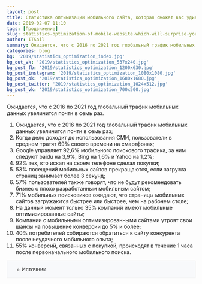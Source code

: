 ```yaml
---
layout: post
title: Статистика оптимизации мобильного сайта, которая сможет вас удивить
date: 2019-02-07 11:10
tags: [Продвижение]
slug: statistics-optimization-of-mobile-website-which-will-surprise-you
author: ITSail
summary: Ожидается, что с 2016 по 2021 год глобальный трафик мобильных данных увеличится почти в семь раз
categories: blog
bg: '2019/statistics_optimization_index.jpg'
bg_out_vk: '2019/statistics_optimization_537x240.jpg'
bg_post_fb: '2019/statistics_optimization_1200x630.jpg'
bg_post_instagram: '2019/statistics_optimization_1080x1080.jpg'
bg_post_ok: '2019/statistics_optimization_1680x1680.jpg'
bg_post_twitter: '2019/statistics_optimization_1024x512.jpg'
bg_post_vk: '2019/statistics_optimization_700x500.jpg'
---
```


Ожидается, что с 2016 по 2021 год глобальный трафик мобильных данных увеличится почти в семь раз.

1. Ожидается, что с 2016 по 2021 год глобальный трафик мобильных данных увеличится почти в семь раз;
2. Когда дело доходит до использования СМИ, пользователи в среднем тратят 69% своего времени на смартфонах;
3. Google управляет 92,6% мобильного поискового трафика, за ним следуют baidu на 3,9%, Bing на 1,6% и Yahoo на 1,2%;
4. 92% тех, кто искал на своем телефоне сделал покупки;
5. 53% посещений мобильных сайтов прекращаются, если загрузка страниц занимает более 3 секунд;
6. 57% пользователей также говорят, что не будут рекомендовать бизнес с плохо разработанным мобильным сайтом;
7. 71% мобильных поисковиков ожидают, что страницы мобильных сайтов загружаются быстрее или быстрее, чем на рабочем столе;
8. На данный момент только 35% компаний имеют мобильные оптимизированные сайты;
9. Компании с мобильными оптимизированными сайтами утроят свои шансы на повышение конверсии до 5% и более;
10. 40% потребителей собираются обратиться к сайту конкурента после неудачного мобильного опыта;
11. 55% конверсий, связанных с покупкой, происходят в течение 1 часа после первоначального мобильного поиска.

<span class="sources">[Источник](https://itsail.ru/blog/news/statistika-optimizatsii-mobilnogo-sayta-kotoraya-smozhet-vas-udivit/)</span>

<style>@charset "UTF-8";.sources{display:block;padding:10px 25px;font-size:15px;line-height:25px;font-family:Montserrat,Arial,sans-serif;color:#333;border:1px solid #f1f1f1;background-color:#f8f9fb}.sources::before,.sources:before{content:'»';padding-right:5px}.sources a{color:inherit;text-decoration:none}</style>
